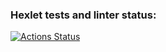 ### Hexlet tests and linter status:
[![Actions Status](https://github.com/Evgeniya-kulagina/frontend-project-44/actions/workflows/hexlet-check.yml/badge.svg)](https://github.com/Evgeniya-kulagina/frontend-project-44/actions)